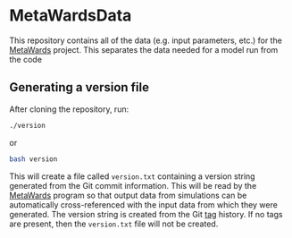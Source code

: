 # MetaWardsData
This repository contains all of the data (e.g. input parameters, etc.) 
for the [MetaWards](https://metawards.org) project. This separates the data needed for a model 
run from the code

## Generating a version file
After cloning the repository, run:

```sh
./version
```
or

```sh
bash version
```

This will create a file called `version.txt` containing a version string 
generated from the Git commit information. This will be read by 
the [MetaWards](https://metawards.org) program so 
that output data from simulations can be automatically cross-referenced 
with the input data from which they were generated. The version string 
is created from the Git [tag](https://git-scm.com/book/en/v2/Git-Basics-Tagging) 
history. If no tags are present, then the `version.txt` file will not be created.
